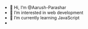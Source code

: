 - 👋 Hi, I’m @Aarush-Parashar
- 👀 I’m interested in web development
- 🌱 I’m currently learning JavaScript
- 

<!---
Aarush-Parashar/Aarush-Parashar is a ✨ special ✨ repository because its `README.md` (this file) appears on your GitHub profile.
You can click the Preview link to take

